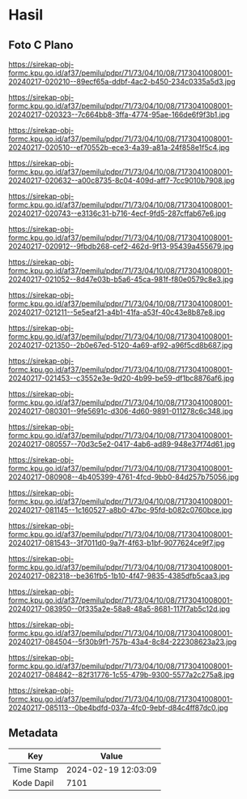 # Hasil

## Foto C Plano

https://sirekap-obj-formc.kpu.go.id/af37/pemilu/pdpr/71/73/04/10/08/7173041008001-20240217-020210--89ecf65a-ddbf-4ac2-b450-234c0335a5d3.jpg

https://sirekap-obj-formc.kpu.go.id/af37/pemilu/pdpr/71/73/04/10/08/7173041008001-20240217-020323--7c664bb8-3ffa-4774-95ae-166de6f9f3b1.jpg

https://sirekap-obj-formc.kpu.go.id/af37/pemilu/pdpr/71/73/04/10/08/7173041008001-20240217-020510--ef70552b-ece3-4a39-a81a-24f858e1f5c4.jpg

https://sirekap-obj-formc.kpu.go.id/af37/pemilu/pdpr/71/73/04/10/08/7173041008001-20240217-020632--a00c8735-8c04-409d-aff7-7cc9010b7908.jpg

https://sirekap-obj-formc.kpu.go.id/af37/pemilu/pdpr/71/73/04/10/08/7173041008001-20240217-020743--e3136c31-b716-4ecf-9fd5-287cffab67e6.jpg

https://sirekap-obj-formc.kpu.go.id/af37/pemilu/pdpr/71/73/04/10/08/7173041008001-20240217-020912--9fbdb268-cef2-462d-9f13-95439a455679.jpg

https://sirekap-obj-formc.kpu.go.id/af37/pemilu/pdpr/71/73/04/10/08/7173041008001-20240217-021052--8d47e03b-b5a6-45ca-981f-f80e0579c8e3.jpg

https://sirekap-obj-formc.kpu.go.id/af37/pemilu/pdpr/71/73/04/10/08/7173041008001-20240217-021211--5e5eaf21-a4b1-41fa-a53f-40c43e8b87e8.jpg

https://sirekap-obj-formc.kpu.go.id/af37/pemilu/pdpr/71/73/04/10/08/7173041008001-20240217-021350--2b0e67ed-5120-4a69-af92-a96f5cd8b687.jpg

https://sirekap-obj-formc.kpu.go.id/af37/pemilu/pdpr/71/73/04/10/08/7173041008001-20240217-021453--c3552e3e-9d20-4b99-be59-df1bc8876af6.jpg

https://sirekap-obj-formc.kpu.go.id/af37/pemilu/pdpr/71/73/04/10/08/7173041008001-20240217-080301--9fe5691c-d306-4d60-9891-011278c6c348.jpg

https://sirekap-obj-formc.kpu.go.id/af37/pemilu/pdpr/71/73/04/10/08/7173041008001-20240217-080557--70d3c5e2-0417-4ab6-ad89-948e37f74d61.jpg

https://sirekap-obj-formc.kpu.go.id/af37/pemilu/pdpr/71/73/04/10/08/7173041008001-20240217-080908--4b405399-4761-4fcd-9bb0-84d257b75056.jpg

https://sirekap-obj-formc.kpu.go.id/af37/pemilu/pdpr/71/73/04/10/08/7173041008001-20240217-081145--1c160527-a8b0-47bc-95fd-b082c0760bce.jpg

https://sirekap-obj-formc.kpu.go.id/af37/pemilu/pdpr/71/73/04/10/08/7173041008001-20240217-081543--3f7011d0-9a7f-4f63-b1bf-9077624ce9f7.jpg

https://sirekap-obj-formc.kpu.go.id/af37/pemilu/pdpr/71/73/04/10/08/7173041008001-20240217-082318--be361fb5-1b10-4f47-9835-4385dfb5caa3.jpg

https://sirekap-obj-formc.kpu.go.id/af37/pemilu/pdpr/71/73/04/10/08/7173041008001-20240217-083950--0f335a2e-58a8-48a5-8681-117f7ab5c12d.jpg

https://sirekap-obj-formc.kpu.go.id/af37/pemilu/pdpr/71/73/04/10/08/7173041008001-20240217-084504--5f30b9f1-757b-43a4-8c84-222308623a23.jpg

https://sirekap-obj-formc.kpu.go.id/af37/pemilu/pdpr/71/73/04/10/08/7173041008001-20240217-084842--82f31776-1c55-479b-9300-5577a2c275a8.jpg

https://sirekap-obj-formc.kpu.go.id/af37/pemilu/pdpr/71/73/04/10/08/7173041008001-20240217-085113--0be4bdfd-037a-4fc0-9ebf-d84c4ff87dc0.jpg


## Metadata

| Key        | Value               |
| ---------- | ------------------- |
| Time Stamp | 2024-02-19 12:03:09 |
| Kode Dapil | 7101                |



